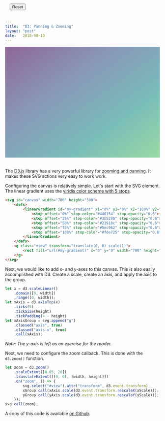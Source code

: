 ```yaml
---
title:  "D3: Panning & Zooming"
layout: "post"
date:   2018-08-10
---
```


<svg id="canvas" width="700" height="500">
    <defs>
        <linearGradient id="my-gradient" x1="0%" y1="0%" x2="100%" y2="100%">
            <stop offset="0%" stop-color="#440154" stop-opacity="0.6"></stop>
            <stop offset="25%" stop-color="#3b528b" stop-opacity="0.6"></stop>
            <stop offset="50%" stop-color="#21918c" stop-opacity="0.6"></stop>
            <stop offset="75%" stop-color="#5ec962" stop-opacity="0.6"></stop>
            <stop offset="100%" stop-color="#fde725" stop-opacity="0.6"></stop>
        </linearGradient>
    </defs>
    <g class="view" transform="translate(0, 0) scale(1)">
        <rect fill="url(#my-gradient)" x="0" y="0" width="700" height="500"></rect>
    </g>
</svg>
<button id="reset-button" style="position:relative;top:-500px;left:15px;">Reset</button>

The [D3.js](https://d3js.org) library has a very powerful library for [zooming and panning](https://github.com/d3/d3-zoom). It makes these SVG actions very easy to work work.

Configuring the canvas is relatively simple. Let's start with the SVG element. The linear gradient uses the [viridis color scheme with 5 stops](/2018/08/07/viridis-color-palette).

```html
<svg id="canvas" width="700" height="500">
    <defs>
        <linearGradient id="my-gradient" x1="0%" y1="0%" x2="100%" y2="100%">
            <stop offset="0%" stop-color="#440154" stop-opacity="0.6"></stop>
            <stop offset="25%" stop-color="#3b528b" stop-opacity="0.6"></stop>
            <stop offset="50%" stop-color="#21918c" stop-opacity="0.6"></stop>
            <stop offset="75%" stop-color="#5ec962" stop-opacity="0.6"></stop>
            <stop offset="100%" stop-color="#fde725" stop-opacity="0.6"></stop>
        </linearGradient>
    </defs>
    <g class="view" transform="translate(0, 0) scale(1)">
        <rect fill="url(#my-gradient)" x="0" y="0" width="700" height="500"></rect>
    </g>
</svg>
```

Next, we would like to add x- and y-axes to this canvas. This is also easily accomplished with D3. Create a scale, create an axis, and apply the axis to the group.

```js
let x = d3.scaleLinear()
    .domain([0, width])
    .range([0, width]);
let xAxis = d3.axisTop(x)
    .ticks(5)
    .tickSize(height)
    .tickPadding(4 - height)
let xAxisGroup = svg.append("g")
    .classed("axis", true)
    .classed("axis-x", true)
    .call(xAxis);
```

*Note: The y-axis is left as an exercise for the reader.*

Next, we need to configure the zoom callback. This is done with the `d3.zoom()` function.

```js
let zoom = d3.zoom()
    .scaleExtent([0.05, 20])
    .translateExtent([[0, 0], [width, height]])
    .on("zoom", () => {
        svg.select("#view").attr("transform", d3.event.transform);
        xGroup.call(xAxis.scale(d3.event.transform.rescaleX(xScale)));
        yGroup.call(yAxis.scale(d3.event.transform.rescaleY(yScale)));
    });
svg.call(zoom);
```


A copy of this code is available [on Github](https://github.com/jarrettmeyer/jarrettmeyer.github.io/blob/master/assets/js/zoom.js).

<script src="/assets/js/jquery/3.3.1/jquery.min.js"></script>
<script src="/assets/js/d3/5.5.0/d3.js"></script>
<script src="/assets/js/zoom.js"></script>
